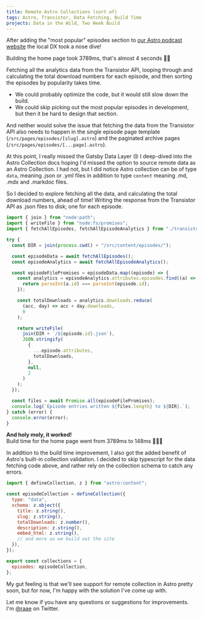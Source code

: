 ```yaml
---
title: Remote Astro Collections (sort of)
tags: Astro, Transistor, Data Fetching, Build Time
projects: Data in the Wild, Two Week Build
---
```


After adding the "most popular" episodes section to [our Astro podcast website](https://github.com/olavea/Our-podcast-websites) the local DX took a nose dive!

Building the home page took 3789ms, that's almost 4 seconds 🤦‍♀️

Fetching all the analytics data from the Transistor API, looping through and calculating the total download numbers for each episode, and then sorting the episodes by popularity takes time.

- We could probably optimize the code, but it would still slow down the build.
- We could skip picking out the most popular episodes in development, but then it be hard to design that section.

And neither would solve the issue that fetching the data from the Transistor API also needs to happen in the single episode page template (`/src/pages/episodes/[slug].astro`) and the paginated archive pages (`/src/pages/episodes/[...page].astro`).

At this point, I really missed the Gatsby Data Layer 😢 I deep-dived into the Astro Collection docs hoping I'd missed the option to source remote data as an Astro Collection. I had not, but I did notice Astro collection can be of type `data`, meaning .json or .yml files in addition to type `content` meaning .md, .mdx and .markdoc files.

So I decided to explore fetching all the data, and calculating the total download numbers, ahead of time! Writing the response from the Transistor API as .json files to disk; one for each episode.

```js
import { join } from "node:path";
import { writeFile } from "node:fs/promises";
import { fetchAllEpisodes, fetchAllEpisodeAnalytics } from "./transistor.js";

try {
  const DIR = join(process.cwd() + "/src/content/episodes/");

  const episodeData = await fetchAllEpisodes();
  const episodeAnalytics = await fetchAllEpisodeAnalytics();

  const episodeFilePromises = episodeData.map((episode) => {
    const analytics = episodeAnalytics.attributes.episodes.find((a) => {
      return parseInt(a.id) === parseInt(episode.id);
    });

    const totalDownloads = analytics.downloads.reduce(
      (acc, day) => acc + day.downloads,
      0
    );

    return writeFile(
      join(DIR + `/${episode.id}.json`),
      JSON.stringify(
        {
          ...episode.attributes,
          totalDownloads,
        },
        null,
        2
      )
    );
  });

  const files = await Promise.all(episodeFilePromises);
  console.log(`Episode entries written ${files.length} to ${DIR}.`);
} catch (error) {
  console.error(error);
}
```

**And holy moly, it worked!**\
Build time for the home page went from 3789ms to 148ms 🎉🎉🎉

In addition to the build time improvement, I also got the added benefit of Astro's built-in collection validation. I decided to skip typescript for the data fetching code above, and rather rely on the collection schema to catch any errors.

```js
import { defineCollection, z } from "astro:content";

const episodeCollection = defineCollection({
  type: "data",
  schema: z.object({
    title: z.string(),
    slug: z.string(),
    totalDownloads: z.number(),
    description: z.string(),
    embed_html: z.string(),
    // and more as we build out the site
  }),
});

export const collections = {
  episodes: episodeCollection,
};
```

My gut feeling is that we'll see support for remote collection in Astro pretty soon, but for now, I'm happy with the solution I've come up with.

Let me know if you have any questions or suggestions for improvements. I'm [@raae](https://twitter.com/raae) on Twitter.
